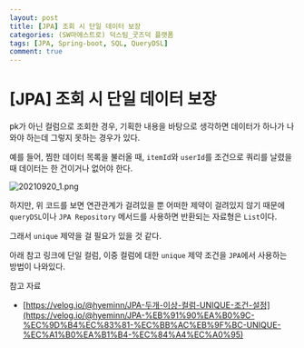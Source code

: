 ```yaml
---
layout: post
title: [JPA] 조회 시 단일 데이터 보장
categories: (SW마에스트로) 덕스팀_굿즈덕 플랫폼
tags: [JPA, Spring-boot, SQL, QueryDSL]
comment: true
---
```



# [JPA] 조회 시 단일 데이터 보장

pk가 아닌 컬럼으로 조회한 경우, 기획한 내용을 바탕으로 생각하면 데이터가 하나가 나와야 하는데 그렇지 못하는 경우가 있다.

예를 들어, 찜한 데이터 목록을 불러올 때, `itemId`와 `userId`를 조건으로 쿼리를 날렸을 때 데이터는 한 건이거나 없어야 한다.

![20210920_1.png](https://github.com/Ting-Kim/Ting-kim.github.io/blob/main/images/20210920_1.png)

하지만, 위 코드를 보면 연관관계가 걸려있을 뿐 어떠한 제약이 걸려있지 않기 때문에 `queryDSL`이나 `JPA Repository` 메서드를 사용하면 반환되는 자료형은 `List`이다.

그래서 `unique` 제약을 걸 필요가 있을 것 같다.

아래 참고 링크에 단일 컬럼, 이중 컬럼에 대한 `unique` 제약 조건을 `JPA`에서 사용하는 방법이 나와있다.

참고 자료

- [https://velog.io/@hyeminn/JPA-두개-이상-컬럼-UNIQUE-조건-설정](https://velog.io/@hyeminn/JPA-%EB%91%90%EA%B0%9C-%EC%9D%B4%EC%83%81-%EC%BB%AC%EB%9F%BC-UNIQUE-%EC%A1%B0%EA%B1%B4-%EC%84%A4%EC%A0%95)

